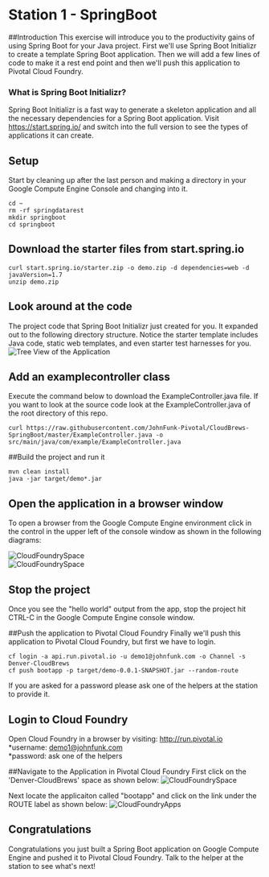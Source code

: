 # Station 1 - SpringBoot
##Introduction
This exercise will introduce you to the productivity gains of using Spring Boot for your Java project.   First we'll use Spring Boot Initializr to create a template Spring Boot application.  Then we will add a few lines of code to make it a rest end point and then we'll push this application to Pivotal Cloud Foundry.

### What is Spring Boot Initializr?
Spring Boot Initializr is a fast way to generate a skeleton application and all the necessary dependencies for a Spring Boot application.   Visit https://start.spring.io/ and switch into the full version to see the types of applications it can create.

## Setup
Start by cleaning up after the last person and making a directory in your Google Compute Engine Console and changing into it.
```
cd ~
rm -rf springdatarest
mkdir springboot
cd springboot
```

## Download the starter files from start.spring.io
```
curl start.spring.io/starter.zip -o demo.zip -d dependencies=web -d javaVersion=1.7
unzip demo.zip
```

## Look around at the code
The project code that Spring Boot Initializr just created for you.  It expanded out to the following directory structure.  Notice the starter template includes Java code, static web templates, and even starter test harnesses for you.
![Tree View of the Application](https://github.com/JohnFunk-Pivotal/CloudBrews-SpringBoot/blob/master/TreeViewOfApplication.png "Tree View of the Application")


## Add an examplecontroller class
Execute the command below to download the ExampleController.java file.  If you want to look at the source code look at the ExampleController.java of the root directory of this repo.
```
curl https://raw.githubusercontent.com/JohnFunk-Pivotal/CloudBrews-SpringBoot/master/ExampleController.java -o src/main/java/com/example/ExampleController.java
```  

##Build the project and run it
```
mvn clean install
java -jar target/demo*.jar
```
## Open the application in a browser window
To open a browser from the Google Compute Engine environment click in the control in the upper left of the console window as shown in the following diagrams:

![CloudFoundrySpace](https://github.com/JohnFunk-Pivotal/CloudBrews-SpringBoot/blob/master/OpenBrowser1.png "Open a browser")  
![CloudFoundrySpace](https://github.com/JohnFunk-Pivotal/CloudBrews-SpringBoot/blob/master/OpenBrowser2.png "Open a browser") 

## Stop the project
Once you see the "hello world" output from the app, stop the project hit CTRL-C in the Google Compute Engine console window.


##Push the application to Pivotal Cloud Foundry
Finally we'll push this application to Pivotal Cloud Foundry, but first we have to login.
```
cf login -a api.run.pivotal.io -u demo1@johnfunk.com -o Channel -s Denver-CloudBrews
cf push bootapp -p target/demo-0.0.1-SNAPSHOT.jar --random-route
```
If you are asked for a password please ask one of the helpers at the station to provide it.

## Login to Cloud Foundry
Open Cloud Foundry in a browser by visiting:  http://run.pivotal.io  
   *username: demo1@johnfunk.com  
   *password:  ask one of the helpers  

##Navigate to the Application in Pivotal Cloud Foundry
First click on the 'Denver-CloudBrews' space as shown below:
![CloudFoundrySpace](https://github.com/JohnFunk-Pivotal/CloudBrews-SpringBoot/blob/master/CloudFoundrySpace.png "Space view on PCF")  

Next locate the applicaiton called "bootapp" and click on the link under the ROUTE label as shown below:
![CloudFoundryApps](https://github.com/JohnFunk-Pivotal/CloudBrews-SpringBoot/blob/master/CloudFoundryApps.png "Apps view on PCF")

## Congratulations
Congratulations you just built a Spring Boot application on Google Compute Engine and pushed it to Pivotal Cloud Foundry.  Talk to the helper at the station to see what's next!
